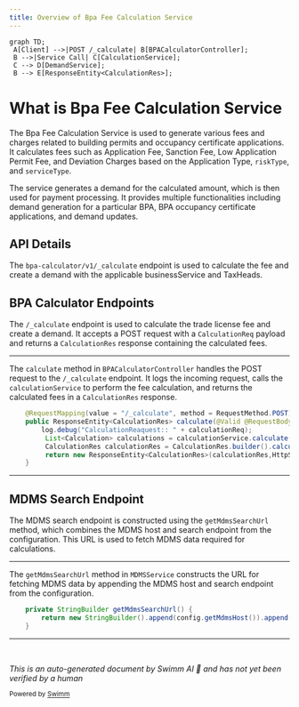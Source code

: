```yaml
---
title: Overview of Bpa Fee Calculation Service
---
```

```mermaid
graph TD;
 A[Client] -->|POST /_calculate| B[BPACalculatorController];
 B -->|Service Call| C[CalculationService];
 C --> D[DemandService];
 B --> E[ResponseEntity<CalculationRes>];
```

# What is Bpa Fee Calculation Service

The Bpa Fee Calculation Service is used to generate various fees and charges related to building permits and occupancy certificate applications. It calculates fees such as Application Fee, Sanction Fee, Low Application Permit Fee, and Deviation Charges based on the Application Type, <SwmToken path="municipal-services/bpa-calculator/src/main/java/org/egov/bpa/calculator/services/MDMSService.java" pos="127:11:11" line-data="            filterExp = &quot;$.[?(@.riskType == &#39;&quot;+bpa.getRiskType()+&quot;&#39; || @.riskType === &#39;ALL&#39; )]&quot;;">`riskType`</SwmToken>, and <SwmToken path="municipal-services/bpa-calculator/src/main/java/org/egov/bpa/calculator/services/MDMSService.java" pos="107:3:3" line-data="    		JSONArray serviceType = context.read(&quot;edcrDetail.*.applicationSubType&quot;);">`serviceType`</SwmToken>.

The service generates a demand for the calculated amount, which is then used for payment processing. It provides multiple functionalities including demand generation for a particular BPA, BPA occupancy certificate applications, and demand updates.

## API Details

The `bpa-calculator/v1/_calculate` endpoint is used to calculate the fee and create a demand with the applicable businessService and TaxHeads.

## BPA Calculator Endpoints

The <SwmToken path="municipal-services/bpa-calculator/src/main/java/org/egov/bpa/calculator/web/controllers/BPACalculatorController.java" pos="52:9:10" line-data="	@RequestMapping(value = &quot;/_calculate&quot;, method = RequestMethod.POST)">`/_calculate`</SwmToken> endpoint is used to calculate the trade license fee and create a demand. It accepts a POST request with a <SwmToken path="municipal-services/bpa-calculator/src/main/java/org/egov/bpa/calculator/web/controllers/BPACalculatorController.java" pos="53:16:16" line-data="	public ResponseEntity&lt;CalculationRes&gt; calculate(@Valid @RequestBody CalculationReq calculationReq) {">`CalculationReq`</SwmToken> payload and returns a <SwmToken path="municipal-services/bpa-calculator/src/main/java/org/egov/bpa/calculator/web/controllers/BPACalculatorController.java" pos="53:5:5" line-data="	public ResponseEntity&lt;CalculationRes&gt; calculate(@Valid @RequestBody CalculationReq calculationReq) {">`CalculationRes`</SwmToken> response containing the calculated fees.

<SwmSnippet path="/municipal-services/bpa-calculator/src/main/java/org/egov/bpa/calculator/web/controllers/BPACalculatorController.java" line="52">

---

The <SwmToken path="municipal-services/bpa-calculator/src/main/java/org/egov/bpa/calculator/web/controllers/BPACalculatorController.java" pos="53:8:8" line-data="	public ResponseEntity&lt;CalculationRes&gt; calculate(@Valid @RequestBody CalculationReq calculationReq) {">`calculate`</SwmToken> method in <SwmToken path="municipal-services/bpa-calculator/src/main/java/org/egov/bpa/calculator/web/controllers/BPACalculatorController.java" pos="28:4:4" line-data="public class BPACalculatorController {">`BPACalculatorController`</SwmToken> handles the POST request to the <SwmToken path="municipal-services/bpa-calculator/src/main/java/org/egov/bpa/calculator/web/controllers/BPACalculatorController.java" pos="52:9:10" line-data="	@RequestMapping(value = &quot;/_calculate&quot;, method = RequestMethod.POST)">`/_calculate`</SwmToken> endpoint. It logs the incoming request, calls the <SwmToken path="municipal-services/bpa-calculator/src/main/java/org/egov/bpa/calculator/web/controllers/BPACalculatorController.java" pos="55:10:10" line-data="		 List&lt;Calculation&gt; calculations = calculationService.calculate(calculationReq);">`calculationService`</SwmToken> to perform the fee calculation, and returns the calculated fees in a <SwmToken path="municipal-services/bpa-calculator/src/main/java/org/egov/bpa/calculator/web/controllers/BPACalculatorController.java" pos="53:5:5" line-data="	public ResponseEntity&lt;CalculationRes&gt; calculate(@Valid @RequestBody CalculationReq calculationReq) {">`CalculationRes`</SwmToken> response.

```java
	@RequestMapping(value = "/_calculate", method = RequestMethod.POST)
	public ResponseEntity<CalculationRes> calculate(@Valid @RequestBody CalculationReq calculationReq) {
		log.debug("CalculationReaquest:: " + calculationReq);
		 List<Calculation> calculations = calculationService.calculate(calculationReq);
		 CalculationRes calculationRes = CalculationRes.builder().calculations(calculations).build();
		 return new ResponseEntity<CalculationRes>(calculationRes,HttpStatus.OK);
	}
```

---

</SwmSnippet>

## MDMS Search Endpoint

The MDMS search endpoint is constructed using the <SwmToken path="municipal-services/bpa-calculator/src/main/java/org/egov/bpa/calculator/services/MDMSService.java" pos="59:5:5" line-data="    private StringBuilder getMdmsSearchUrl() {">`getMdmsSearchUrl`</SwmToken> method, which combines the MDMS host and search endpoint from the configuration. This URL is used to fetch MDMS data required for calculations.

<SwmSnippet path="/municipal-services/bpa-calculator/src/main/java/org/egov/bpa/calculator/services/MDMSService.java" line="59">

---

The <SwmToken path="municipal-services/bpa-calculator/src/main/java/org/egov/bpa/calculator/services/MDMSService.java" pos="59:5:5" line-data="    private StringBuilder getMdmsSearchUrl() {">`getMdmsSearchUrl`</SwmToken> method in <SwmToken path="municipal-services/bpa-calculator/src/main/java/org/egov/bpa/calculator/services/MDMSService.java" pos="36:4:4" line-data="public class MDMSService {">`MDMSService`</SwmToken> constructs the URL for fetching MDMS data by appending the MDMS host and search endpoint from the configuration.

```java
    private StringBuilder getMdmsSearchUrl() {
        return new StringBuilder().append(config.getMdmsHost()).append(config.getMdmsSearchEndpoint());
    }
```

---

</SwmSnippet>

&nbsp;

*This is an auto-generated document by Swimm AI 🌊 and has not yet been verified by a human*

<SwmMeta version="3.0.0" repo-id="Z2l0aHViJTNBJTNBRElHSVQtT1NTJTNBJTNBU3dpbW0tRGVtbw==" repo-name="DIGIT-OSS" doc-type="overview"><sup>Powered by [Swimm](/)</sup></SwmMeta>
